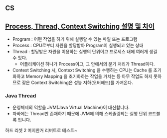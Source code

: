 ## CS
## [Process, Thread, Context Switching 설명 및 차이](https://charlezz.medium.com/process%EC%99%80-thread-%EC%9D%B4%EC%95%BC%EA%B8%B0-5b96d0d43e37)
- Program : 어떤 작업을 하기 위해 실행할 수 있는 파일 또는 프로그램 
- Process : CPU로부터 자원을 할당받아 Program이 실행되고 있는 상태 
- Thread : 할당받은 자원을 이용하는 실행의 단위이고 프로세스 내에 여러개 생길 수 있다. 
  - 어플리케이션 하나가 Process이고, 그 안에서의 분기 처리가 Thread이다.
- Context Switching 시, Context Switching 을 수행하는 CPU는 Cache 를 초기화하고 Memory Mapping 을 초기화하는 작업을 거치는 등 아무 작업도 하지 못하므로 잦은 Context Switching은 성능 저하(오버헤드)를 가져온다.

### Java Thread
- 운영체제의 역할을 JVM(Java Virtual Machine)이 대신합니다.
- 자바에는 Thread만 존재하기 때문에 JVM에 의해 스케줄링되는 실행 단위 코드블록 입니다.

하드 리셋 2
머지한거 리버트로 테스트~
